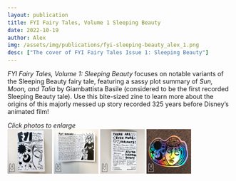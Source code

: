 ```yaml
---
layout: publication
title: FYI Fairy Tales, Volume 1 Sleeping Beauty
date: 2022-10-19
author: Alex
img: /assets/img/publications/fyi-sleeping-beauty_alex_1.png
desc: ["The cover of FYI Fairy Tales Issue 1: Sleeping Beauty"]
---
```


*FYI Fairy Tales, Volume 1: Sleeping Beauty* focuses on notable variants of the Sleeping Beauty fairy tale, featuring a sassy plot summary of *Sun, Moon, and Talia* by Giambattista Basile (considered to be the first recorded Sleeping Beauty tale). Use this bite-sized zine to learn more about the origins of this majorly messed up story recorded 325 years before Disney’s animated film!

*Click photos to enlarge*  
<a href="/assets/img/publications/fyi-sleeping-beauty_alex_1.png"><img src="/assets/img/publications/fyi-sleeping-beauty_alex_1.png" alt="A photo of the front cover of FYI Fairy Tales, Volume 1: Sleeping Beauty, a zine by Alex O'Keefe" width="100"></a>
<a href="/assets/img/publications/fyi-sleeping-beauty_alex_2.png"><img src="/assets/img/publications/fyi-sleeping-beauty_alex_2.png" alt="A photo of the inside of FYI Fairy Tales, Volume 1: Sleeping Beauty, a zine by Alex O'Keefe" width="100"></a>
<a href="/assets/img/publications/fyi-sleeping-beauty_alex_3.png"><img src="/assets/img/publications/fyi-sleeping-beauty_alex_3.png" alt="A photo of the back cover of FYI Fairy Tales, Volume 1: Sleeping Beauty, a zine by Alex O'Keefe" width="100" ></a>
<a href="/assets/img/publications/fyi-sleeping-beauty_alex_4.png"><img src="/assets/img/publications/fyi-sleeping-beauty_alex_4.png" alt="A photo of a holographic Sleeping Beauty sticker by Alex O'Keefe" width="100"></a>
